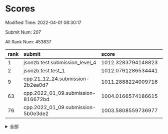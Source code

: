 # Scores

Modified Time: 2022-04-01 08:30:17

Submit Num: 207

All Rank Num: 453837

| rank |               submit               |       score        |       sigma        | pk_num |
| :--- | :--------------------------------- | :----------------- | :----------------- | :----- |
| 1    | jsonzb.test.submission_level_4     | 1012.3283794148823 | 0.7788968756965362 | 8771   |
| 2    | jsonzb.test.test_1                 | 1012.0761286534441 | 0.8168488530734171 | 8769   |
| 9    | cpp.21_12_24.submission-2b2ea0d7   | 1011.2888224009716 | 0.7863866005087435 | 8775   |
| 63   | cpp.2022_01_09.submission-816672bd | 1004.0166574186615 | 0.7167478766845097 | 8767   |
| 76   | cpp.2022_01_09.submission-5b0e3de2 | 1003.5808559736977 | 0.7088912229620228 | 8768   |


<details>
<summary>全部</summary>

| rank |                 submit                 |       score        |       sigma        | pk_num |
| :--- | :------------------------------------- | :----------------- | :----------------- | :----- |
| 1    | jsonzb.test.submission_level_4         | 1012.3283794148823 | 0.7788968756965362 | 8771   |
| 2    | jsonzb.test.test_1                     | 1012.0761286534441 | 0.8168488530734171 | 8769   |
| 3    | gobigger.level_3.submission_level_3_19 | 1011.769606905499  | 0.7820412627157357 | 8766   |
| 4    | gobigger.level_3.submission_level_3_26 | 1011.5338020455127 | 0.7833617756869501 | 8772   |
| 5    | gobigger.level_3.submission_level_3_18 | 1011.4436097613885 | 0.7908833022533758 | 8776   |
| 6    | gobigger.level_3.submission_level_3_39 | 1011.4416311615718 | 0.7855315753099186 | 8768   |
| 7    | gobigger.level_3.submission_level_3_9  | 1011.4337235241887 | 0.7750720219989476 | 8769   |
| 8    | gobigger.level_3.submission_level_3_36 | 1011.3193061130289 | 0.7770178451883101 | 8771   |
| 9    | cpp.21_12_24.submission-2b2ea0d7       | 1011.2888224009716 | 0.7863866005087435 | 8775   |
| 10   | gobigger.level_3.submission_level_3_16 | 1011.1388494083557 | 0.7871472966655253 | 8767   |
| 11   | gobigger.level_3.submission_level_3_30 | 1011.1196275490692 | 0.7603719719420202 | 8773   |
| 12   | gobigger.level_3.submission_level_3_41 | 1010.9806687118217 | 0.770510016259936  | 8774   |
| 13   | gobigger.level_3.submission_level_3_13 | 1010.8713146175344 | 0.7462696439894112 | 8771   |
| 14   | gobigger.level_3.submission_level_3_8  | 1010.8422947896512 | 0.7505010265967944 | 8772   |
| 15   | gobigger.level_3.submission_level_3_11 | 1010.7632243536585 | 0.7560758595032636 | 8770   |
| 16   | gobigger.level_3.submission_level_3_14 | 1010.4991319882265 | 0.7723549517209422 | 8768   |
| 17   | gobigger.level_3.submission_level_3_12 | 1010.4295943371724 | 0.7729000791748631 | 8769   |
| 18   | gobigger.level_3.submission_level_3_1  | 1010.3170072130712 | 0.7641555902200158 | 8772   |
| 19   | gobigger.level_3.submission_level_3_27 | 1010.3050268103588 | 0.7610797770211942 | 8770   |
| 20   | gobigger.level_3.submission_level_3_47 | 1010.2627405488337 | 0.7754448056538298 | 8771   |
| 21   | gobigger.level_3.submission_level_3_20 | 1010.2438493597527 | 0.7414539115073184 | 8768   |
| 22   | gobigger.level_3.submission_level_3_0  | 1010.1930975329802 | 0.7581071092265174 | 8771   |
| 23   | gobigger.level_3.submission_level_3_46 | 1010.16527725804   | 0.7765907699095618 | 8770   |
| 24   | gobigger.level_3.submission_level_3_31 | 1010.148413163304  | 0.7578974568765695 | 8771   |
| 25   | gobigger.level_3.submission_level_3_28 | 1010.1350423695849 | 0.7794137339355343 | 8775   |
| 26   | gobigger.level_3.submission_level_3_45 | 1010.0760016015322 | 0.7485971238273331 | 8768   |
| 27   | gobigger.level_3.submission_level_3_2  | 1010.0751096754676 | 0.7765820978540618 | 8766   |
| 28   | gobigger.level_3.submission_level_3_7  | 1010.0634822798087 | 0.7626562584150911 | 8769   |
| 29   | gobigger.level_3.submission_level_3_5  | 1010.0569953524312 | 0.760894537785412  | 8770   |
| 30   | gobigger.level_3.submission_level_3_29 | 1010.015836026792  | 0.7577665241935484 | 8771   |
| 31   | gobigger.level_3.submission_level_3_22 | 1009.9477790577909 | 0.7548085819730124 | 8765   |
| 32   | gobigger.level_3.submission_level_3_48 | 1009.9469543956158 | 0.7469445871380604 | 8769   |
| 33   | gobigger.level_3.submission_level_3_24 | 1009.9366305821572 | 0.725719402989179  | 8764   |
| 34   | gobigger.level_3.submission_level_3_35 | 1009.924853145397  | 0.745185252956556  | 8769   |
| 35   | gobigger.level_3.submission_level_3_23 | 1009.8730072571672 | 0.7541239451722469 | 8775   |
| 36   | gobigger.level_3.submission_level_3_49 | 1009.8238864533404 | 0.7433042216401683 | 8770   |
| 37   | gobigger.level_3.submission_level_3_40 | 1009.6937095646753 | 0.7398691665705897 | 8768   |
| 38   | gobigger.level_3.submission_level_3_38 | 1009.6870123810394 | 0.7438712552742326 | 8767   |
| 39   | gobigger.level_3.submission_level_3_6  | 1009.6613858073929 | 0.7581805430441302 | 8769   |
| 40   | gobigger.level_3.submission_level_3_43 | 1009.5861598770239 | 0.7350801865679069 | 8767   |
| 41   | gobigger.level_3.submission_level_3_37 | 1009.5816986351515 | 0.7482889841127576 | 8770   |
| 42   | gobigger.level_3.submission_level_3_15 | 1009.4207412121636 | 0.7525854399551813 | 8769   |
| 43   | gobigger.level_3.submission_level_3_21 | 1009.3846991697017 | 0.7333187007433902 | 8772   |
| 44   | gobigger.level_3.submission_level_3_17 | 1009.3779781734194 | 0.7522997087191018 | 8765   |
| 45   | gobigger.level_3.submission_level_3_32 | 1009.2057585451774 | 0.7417487622858049 | 8775   |
| 46   | gobigger.level_3.submission_level_3_44 | 1009.2034475196306 | 0.7610051662134256 | 8772   |
| 47   | gobigger.level_3.submission_level_3_42 | 1009.1205868241004 | 0.754960641756271  | 8767   |
| 48   | gobigger.level_3.submission_level_3_34 | 1009.1014368173302 | 0.744970234775831  | 8773   |
| 49   | gobigger.level_3.submission_level_3_3  | 1009.0026347532634 | 0.7796305811052214 | 8772   |
| 50   | gobigger.level_3.submission_level_3_10 | 1008.9396012109329 | 0.7575006624801878 | 8762   |
| 51   | gobigger.level_3.submission_level_3_4  | 1008.7789294410893 | 0.7686375546262928 | 8768   |
| 52   | gobigger.level_3.submission_level_3_25 | 1008.6924285065215 | 0.7314929677196161 | 8768   |
| 53   | gobigger.level_3.submission_level_3_33 | 1008.5835562251502 | 0.7518190785188329 | 8770   |
| 54   | gobigger.level_1.submission_level_1_37 | 1004.8879939911678 | 0.7355912120169604 | 8773   |
| 55   | gobigger.level_1.submission_level_1_32 | 1004.8627619629544 | 0.7188883578089803 | 8774   |
| 56   | gobigger.level_1.submission_level_1_13 | 1004.6337845674028 | 0.7101849019714553 | 8776   |
| 57   | gobigger.level_1.submission_level_1_41 | 1004.6231245589415 | 0.7185669785802614 | 8770   |
| 58   | gobigger.level_1.submission_level_1_0  | 1004.6135839434212 | 0.7139620773879494 | 8771   |
| 59   | gobigger.level_1.submission_level_1_21 | 1004.4245982381943 | 0.7200004756225921 | 8770   |
| 60   | gobigger.level_1.submission_level_1_38 | 1004.3905460862692 | 0.7310565381252955 | 8770   |
| 61   | gobigger.level_1.submission_level_1_47 | 1004.2574698070453 | 0.7042471808682745 | 8767   |
| 62   | gobigger.level_1.submission_level_1_22 | 1004.0992310141293 | 0.7089276035931318 | 8768   |
| 63   | cpp.2022_01_09.submission-816672bd     | 1004.0166574186615 | 0.7167478766845097 | 8767   |
| 64   | gobigger.level_1.submission_level_1_30 | 1004.0083888720956 | 0.7109781204027006 | 8769   |
| 65   | gobigger.level_1.submission_level_1_16 | 1003.9768918099265 | 0.7043672688561081 | 8773   |
| 66   | gobigger.level_1.submission_level_1_20 | 1003.9505166164777 | 0.7178228503216292 | 8770   |
| 67   | gobigger.level_1.submission_level_1_5  | 1003.9386366984012 | 0.7204158000426041 | 8767   |
| 68   | gobigger.level_1.submission_level_1_28 | 1003.8666745522    | 0.7148628426321727 | 8773   |
| 69   | gobigger.level_1.submission_level_1_7  | 1003.793566123661  | 0.7126369860675593 | 8765   |
| 70   | gobigger.level_1.submission_level_1_29 | 1003.7802424342476 | 0.7135540504701374 | 8772   |
| 71   | gobigger.level_1.submission_level_1_34 | 1003.7182188313193 | 0.7222999569079228 | 8771   |
| 72   | gobigger.level_1.submission_level_1_36 | 1003.682029136545  | 0.7169515833357003 | 8770   |
| 73   | gobigger.level_1.submission_level_1_43 | 1003.5901078196347 | 0.7226817716664073 | 8770   |
| 74   | gobigger.level_1.submission_level_1_18 | 1003.5851025196497 | 0.7117556366818976 | 8771   |
| 75   | gobigger.level_1.submission_level_1_42 | 1003.5826259242073 | 0.7078503278104383 | 8773   |
| 76   | cpp.2022_01_09.submission-5b0e3de2     | 1003.5808559736977 | 0.7088912229620228 | 8768   |
| 77   | gobigger.level_1.submission_level_1_31 | 1003.5511102979781 | 0.7083868899543468 | 8770   |
| 78   | gobigger.level_1.submission_level_1_44 | 1003.5264609263672 | 0.7167065912309742 | 8772   |
| 79   | gobigger.level_1.submission_level_1_4  | 1003.5039419907927 | 0.7098579729920699 | 8768   |
| 80   | gobigger.level_1.submission_level_1_1  | 1003.4984910877791 | 0.7169716196454434 | 8772   |
| 81   | gobigger.level_1.submission_level_1_49 | 1003.4493389930906 | 0.7288192410305614 | 8771   |
| 82   | gobigger.level_1.submission_level_1_48 | 1003.3482873364255 | 0.7111982545463338 | 8770   |
| 83   | gobigger.level_1.submission_level_1_40 | 1003.313495507072  | 0.7276845120135037 | 8769   |
| 84   | gobigger.level_1.submission_level_1_10 | 1003.2916082557334 | 0.7072805240033773 | 8768   |
| 85   | gobigger.level_1.submission_level_1_35 | 1003.2302097011706 | 0.7115246021564949 | 8766   |
| 86   | gobigger.level_1.submission_level_1_46 | 1003.2213877357894 | 0.7150150606273491 | 8772   |
| 87   | gobigger.level_1.submission_level_1_17 | 1003.1601258984514 | 0.7180231507402075 | 8769   |
| 88   | gobigger.level_1.submission_level_1_24 | 1003.1255584031483 | 0.7169945369868945 | 8767   |
| 89   | gobigger.level_1.submission_level_1_26 | 1003.0229449490547 | 0.7198416020508571 | 8774   |
| 90   | gobigger.level_1.submission_level_1_27 | 1002.8746070537312 | 0.7142991364249206 | 8774   |
| 91   | gobigger.level_1.submission_level_1_25 | 1002.7344997540803 | 0.7227904795141404 | 8766   |
| 92   | gobigger.level_1.submission_level_1_2  | 1002.6709693388957 | 0.7025998158637246 | 8770   |
| 93   | gobigger.level_1.submission_level_1_14 | 1002.6656039524385 | 0.706763362727704  | 8768   |
| 94   | gobigger.level_1.submission_level_1_6  | 1002.6440150469933 | 0.7166755394163532 | 8769   |
| 95   | gobigger.level_1.submission_level_1_15 | 1002.6327909283862 | 0.7062332709839634 | 8772   |
| 96   | gobigger.level_1.submission_level_1_3  | 1002.6272898407029 | 0.7034442389816534 | 8770   |
| 97   | gobigger.level_1.submission_level_1_8  | 1002.6235768190407 | 0.7092851186956118 | 8769   |
| 98   | gobigger.level_1.submission_level_1_19 | 1002.5096245837129 | 0.7186134240908351 | 8772   |
| 99   | gobigger.level_1.submission_level_1_9  | 1002.4877348616021 | 0.709334001542914  | 8766   |
| 100  | gobigger.level_1.submission_level_1_45 | 1002.4592321176068 | 0.7116901826663464 | 8775   |
| 101  | gobigger.level_1.submission_level_1_39 | 1002.4080054086893 | 0.711785014403698  | 8769   |
| 102  | gobigger.level_1.submission_level_1_11 | 1002.3945630954898 | 0.7144124434156743 | 8763   |
| 103  | gobigger.level_1.submission_level_1_33 | 1002.1797629683463 | 0.7146647129555997 | 8770   |
| 104  | gobigger.level_1.submission_level_1_23 | 1002.1559118850145 | 0.7129174643829254 | 8776   |
| 105  | gobigger.level_1.submission_level_1_12 | 1001.9849299092025 | 0.717910223452756  | 8769   |
| 106  | gobigger.random.submission_random_11   | 997.924703923443   | 0.7112695339441072 | 8773   |
| 107  | gobigger.random.submission_random_22   | 997.1982665304248  | 0.7108308549190304 | 8769   |
| 108  | gobigger.random.submission_random_13   | 997.104549216422   | 0.707156653224583  | 8771   |
| 109  | gobigger.random.submission_random_34   | 996.9531544492215  | 0.7109287564728934 | 8769   |
| 110  | gobigger.random.submission_random_25   | 996.7935448724068  | 0.7121167359001559 | 8772   |
| 111  | gobigger.random.submission_random_4    | 996.6974142574281  | 0.7146108764447641 | 8770   |
| 112  | gobigger.random.submission_random_2    | 996.6797939885229  | 0.7147988944439738 | 8772   |
| 113  | gobigger.random.submission_random_30   | 996.5917548029934  | 0.7063685416884316 | 8764   |
| 114  | gobigger.random.submission_random_5    | 996.5508789000731  | 0.7301245247267647 | 8771   |
| 115  | gobigger.random.submission_random_7    | 996.4847131511967  | 0.7161639053179294 | 8769   |
| 116  | gobigger.random.submission_random_35   | 996.461664866296   | 0.7066291209955133 | 8770   |
| 117  | gobigger.random.submission_random_17   | 996.4573452997714  | 0.7145379817625567 | 8767   |
| 118  | gobigger.random.submission_random_36   | 996.440293448436   | 0.7068785881064154 | 8768   |
| 119  | gobigger.random.submission_random_6    | 996.3983177681771  | 0.7090309869808814 | 8771   |
| 120  | gobigger.random.submission_random_39   | 996.3471313001955  | 0.7060064951571601 | 8769   |
| 121  | gobigger.random.submission_random_12   | 996.313296372656   | 0.7051362917001086 | 8765   |
| 122  | gobigger.random.submission_random_32   | 996.2555872796814  | 0.7159635166872442 | 8772   |
| 123  | gobigger.random.submission_random_47   | 996.2069062989469  | 0.719487076709708  | 8770   |
| 124  | gobigger.random.submission_random_26   | 996.1823525109728  | 0.69762277908374   | 8774   |
| 125  | gobigger.random.submission_random_16   | 996.1810640335223  | 0.7186447320208396 | 8773   |
| 126  | gobigger.random.submission_random_43   | 996.1577974473536  | 0.7205643035743184 | 8773   |
| 127  | gobigger.random.submission_random_28   | 996.1457778068958  | 0.7201408920194059 | 8766   |
| 128  | gobigger.random.submission_random_19   | 996.1406152910587  | 0.716532793549279  | 8767   |
| 129  | gobigger.random.submission_random_41   | 996.139076258365   | 0.7056520530696758 | 8772   |
| 130  | gobigger.random.submission_random_48   | 996.0818170762965  | 0.7180898238385858 | 8773   |
| 131  | gobigger.random.submission_random_20   | 996.0641775941774  | 0.7291443344834888 | 8773   |
| 132  | gobigger.random.submission_random_38   | 996.0425184100026  | 0.6969863405054679 | 8773   |
| 133  | gobigger.random.submission_random_46   | 996.0182777870502  | 0.6963577650855026 | 8770   |
| 134  | gobigger.random.submission_random_29   | 995.9736920636805  | 0.7186757600773792 | 8770   |
| 135  | gobigger.random.submission_random_0    | 995.9648551563906  | 0.7158279081261613 | 8768   |
| 136  | gobigger.random.submission_random_23   | 995.9421777002564  | 0.720818625205053  | 8773   |
| 137  | gobigger.random.submission_random_1    | 995.8671969421707  | 0.7029993739092342 | 8769   |
| 138  | gobigger.random.submission_random_21   | 995.8542578684297  | 0.7134833276512597 | 8772   |
| 139  | gobigger.random.submission_random_44   | 995.8496060414652  | 0.6981509989138683 | 8769   |
| 140  | gobigger.random.submission_random_45   | 995.758506539998   | 0.7053354910059992 | 8769   |
| 141  | gobigger.random.submission_random_10   | 995.7202284265836  | 0.7089530976510665 | 8771   |
| 142  | gobigger.random.submission_random_49   | 995.6391578979994  | 0.7080723607048443 | 8770   |
| 143  | gobigger.random.submission_random_3    | 995.6329225271071  | 0.7269608564437794 | 8772   |
| 144  | gobigger.random.submission_random_31   | 995.6169859628031  | 0.6965561501040265 | 8769   |
| 145  | gobigger.random.submission_random_18   | 995.5702601447754  | 0.7106742395062856 | 8771   |
| 146  | gobigger.random.submission_random_33   | 995.5128152542283  | 0.708339694076032  | 8769   |
| 147  | gobigger.random.submission_random_37   | 995.504018130335   | 0.7129657622087557 | 8772   |
| 148  | gobigger.random.submission_random_42   | 995.4773474159078  | 0.7062337934693586 | 8769   |
| 149  | gobigger.random.submission_random_9    | 995.4726083009223  | 0.7067346216908843 | 8768   |
| 150  | gobigger.random.submission_random_14   | 995.3610827575235  | 0.7029004409877417 | 8767   |
| 151  | gobigger.random.submission_random_24   | 995.2354551945901  | 0.7206254852914593 | 8771   |
| 152  | gobigger.random.submission_random_40   | 995.0987834715644  | 0.7174805982810422 | 8764   |
| 153  | gobigger.random.submission_random_8    | 995.0245881979063  | 0.7120004558785747 | 8770   |
| 154  | gobigger.random.submission_random_27   | 995.009479012263   | 0.7192540217416816 | 8767   |
| 155  | gobigger.random.submission_random_15   | 994.1767304099667  | 0.7232311631669652 | 8769   |
| 156  | gobigger.level_2.submission_level_2_48 | 993.6436385317185  | 0.7476584587218207 | 8772   |
| 157  | gobigger.level_2.submission_level_2_20 | 993.6428471929715  | 0.7194233980312966 | 8772   |
| 158  | gobigger.level_2.submission_level_2_39 | 993.5912724819276  | 0.7229810493282877 | 8770   |
| 159  | gobigger.level_2.submission_level_2_21 | 993.5196509632605  | 0.7263945413768047 | 8768   |
| 160  | gobigger.level_2.submission_level_2_36 | 993.3085848117536  | 0.7392648259322668 | 8768   |
| 161  | gobigger.level_2.submission_level_2_26 | 993.0553969001305  | 0.7320387344521168 | 8774   |
| 162  | gobigger.level_2.submission_level_2_27 | 993.0015244353881  | 0.7461769386761732 | 8767   |
| 163  | gobigger.level_2.submission_level_2_22 | 992.9253865595718  | 0.7338675571872278 | 8772   |
| 164  | gobigger.level_2.submission_level_2_31 | 992.9247330516051  | 0.7287059044042761 | 8770   |
| 165  | gobigger.level_2.submission_level_2_35 | 992.8968174216111  | 0.7479617817874399 | 8768   |
| 166  | gobigger.level_2.submission_level_2_45 | 992.8716469398382  | 0.7389011295994943 | 8770   |
| 167  | gobigger.level_2.submission_level_2_42 | 992.8134432979414  | 0.7486335957954179 | 8769   |
| 168  | gobigger.level_2.submission_level_2_47 | 992.6665198288384  | 0.747697932924855  | 8774   |
| 169  | gobigger.level_2.submission_level_2_40 | 992.6308816719736  | 0.7251025165998071 | 8774   |
| 170  | gobigger.level_2.submission_level_2_14 | 992.5943298133691  | 0.7740472795174737 | 8768   |
| 171  | gobigger.level_2.submission_level_2_10 | 992.5643741918118  | 0.7452659991946902 | 8772   |
| 172  | gobigger.level_2.submission_level_2_30 | 992.4540157655007  | 0.7422151395322061 | 8771   |
| 173  | gobigger.level_2.submission_level_2_2  | 992.4110743263609  | 0.7289226515003426 | 8765   |
| 174  | gobigger.level_2.submission_level_2_6  | 992.388436889162   | 0.7410643579345476 | 8768   |
| 175  | gobigger.level_2.submission_level_2_17 | 992.3741210960361  | 0.7447394207845109 | 8770   |
| 176  | gobigger.level_2.submission_level_2_13 | 992.2865925705105  | 0.7367091370928238 | 8764   |
| 177  | gobigger.level_2.submission_level_2_19 | 992.2801705876406  | 0.7505196925456974 | 8772   |
| 178  | gobigger.level_2.submission_level_2_16 | 992.2564572411507  | 0.7420549997702726 | 8769   |
| 179  | gobigger.level_2.submission_level_2_41 | 992.1771299660712  | 0.7369103682119926 | 8773   |
| 180  | gobigger.level_2.submission_level_2_38 | 992.1700077514377  | 0.7248389270715234 | 8767   |
| 181  | gobigger.level_2.submission_level_2_11 | 992.1048758074493  | 0.7315169509289847 | 8762   |
| 182  | gobigger.level_2.submission_level_2_46 | 992.0601932322352  | 0.7239318579263807 | 8769   |
| 183  | gobigger.level_2.submission_level_2_33 | 992.0329202744749  | 0.7638089316847835 | 8770   |
| 184  | gobigger.level_2.submission_level_2_43 | 991.960530983443   | 0.7597508031507266 | 8762   |
| 185  | gobigger.level_2.submission_level_2_7  | 991.9273685863589  | 0.7419797752350962 | 8772   |
| 186  | gobigger.level_2.submission_level_2_25 | 991.8069241980514  | 0.7426441053491096 | 8768   |
| 187  | gobigger.level_2.submission_level_2_34 | 991.7041444615852  | 0.7497375826591856 | 8771   |
| 188  | gobigger.level_2.submission_level_2_24 | 991.6927599680158  | 0.7629618517612958 | 8773   |
| 189  | gobigger.level_2.submission_level_2_1  | 991.6566536225849  | 0.7312957523948715 | 8769   |
| 190  | gobigger.level_2.submission_level_2_28 | 991.6290726289768  | 0.751036510646244  | 8768   |
| 191  | gobigger.level_2.submission_level_2_15 | 991.5582056710784  | 0.7464871501848687 | 8769   |
| 192  | gobigger.level_2.submission_level_2_8  | 991.4443565898752  | 0.7467637550541643 | 8769   |
| 193  | gobigger.level_2.submission_level_2_18 | 991.3018101204968  | 0.7361905098543308 | 8771   |
| 194  | gobigger.level_2.submission_level_2_5  | 991.287773823768   | 0.7627756738059966 | 8765   |
| 195  | gobigger.level_2.submission_level_2_29 | 991.2658621405154  | 0.7433747371994891 | 8769   |
| 196  | gobigger.level_2.submission_level_2_44 | 991.231980689092   | 0.7521254002932334 | 8766   |
| 197  | gobigger.level_2.submission_level_2_37 | 991.0295256295315  | 0.7577053474467983 | 8770   |
| 198  | gobigger.level_2.submission_level_2_4  | 990.9217432252373  | 0.7551519563639967 | 8764   |
| 199  | gobigger.level_2.submission_level_2_23 | 990.8818830729913  | 0.7546051190001811 | 8768   |
| 200  | gobigger.level_2.submission_level_2_3  | 990.7347836676952  | 0.7438438011693524 | 8771   |
| 201  | gobigger.level_2.submission_level_2_49 | 990.6510597908815  | 0.7567912965397507 | 8772   |
| 202  | gobigger.level_2.submission_level_2_9  | 990.5273269414595  | 0.7700326110533435 | 8771   |
| 203  | gobigger.level_2.submission_level_2_12 | 990.2293356565283  | 0.7730625223284364 | 8771   |
| 204  | gobigger.level_2.submission_level_2_32 | 990.0441186538987  | 0.7665815086595171 | 8771   |
| 205  | gobigger.level_2.submission_level_2_0  | 989.4549662732544  | 0.7646633424357026 | 8770   |
| 206  | gobigger.none.submission_none_0        | 976.6906647911286  | 1.3700956281503605 | 8774   |
| 207  | gobigger.none.submission_none_1        | 974.9886147487048  | 1.6246666964016112 | 8771   |

</details>